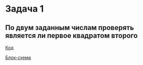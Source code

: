 # Задача 1

## По двум заданным числам проверять является ли первое квадратом второго


[Код](../Exp001/Program.cs)

[Блок-схема](../Exp001/diagram.drawio.png)
